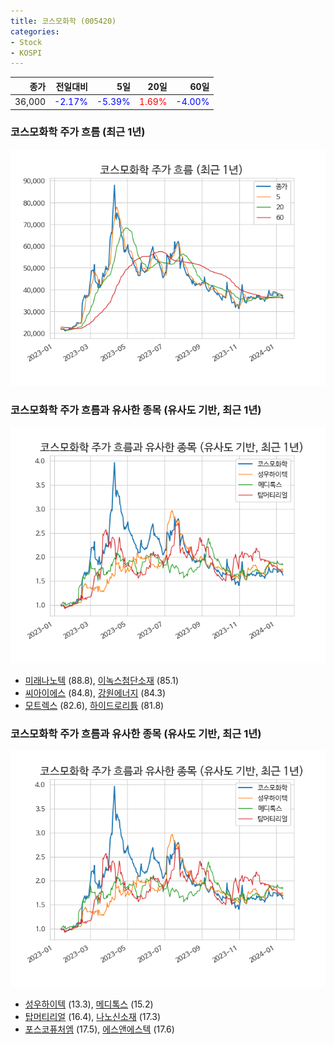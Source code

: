 ```yaml
---
title: 코스모화학 (005420)
categories:
- Stock
- KOSPI
---
```


|종가|전일대비|5일|20일|60일|
|---:|-------:|--:|---:|---:|
|36,000|<span style="color: blue">-2.17%</span>|<span style="color: blue">-5.39%</span>|<span style="color: red">1.69%</span>|<span style="color: blue">-4.00%</span>|

<!-- more -->
### 코스모화학 주가 흐름 (최근 1년)
![005420](/assets/images/stock/005420.png)


### 코스모화학 주가 흐름과 유사한 종목 (유사도 기반, 최근 1년)
![005420](/assets/images/stock/005420_sim.png)

- [미래나노텍](/095500/) (88.8), [이녹스첨단소재](/272290/) (85.1)
- [씨아이에스](/222080/) (84.8), [강원에너지](/114190/) (84.3)
- [모트렉스](/118990/) (82.6), [하이드로리튬](/101670/) (81.8)


### 코스모화학 주가 흐름과 유사한 종목 (유사도 기반, 최근 1년)
![005420](/assets/images/stock/005420_sim.png)

- [성우하이텍](/015750/) (13.3), [메디톡스](/086900/) (15.2)
- [탑머티리얼](/360070/) (16.4), [나노신소재](/121600/) (17.3)
- [포스코퓨처엠](/003670/) (17.5), [에스앤에스텍](/101490/) (17.6)